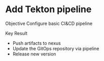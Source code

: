 # Add Tekton pipeline

Objective
Configure basic CI&CD pipeline

Key Result

- Push artifacts to nexus
- Update the GitOps repository via pipeline
- Release new version
